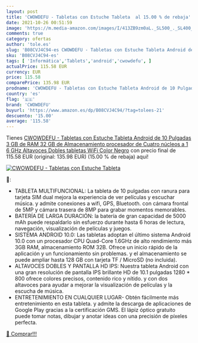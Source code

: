 ```yaml
---
layout: post
title: 'CWOWDEFU - Tabletas con Estuche Tableta  al 15.00 % de rebaja'
date: 2021-10-26 00:51:59
image: 'https://m.media-amazon.com/images/I/413ZB9zm0aL._SL500_._SL400_.jpg'
comments: true
category: ofertas
author: 'tole.es'
slug: 'B08CVJ4C94-es CWOWDEFU - Tabletas con Estuche Tableta Android de 10...'
sku: 'B08CVJ4C94-es'
tags: [ 'Informática','Tablets','android','cwowdefu', ]
actualPrice: 115.58 EUR
currency: EUR
price: 115.58
comparePrice: 135.98 EUR
prodname: 'CWOWDEFU - Tabletas con Estuche Tableta Android de 10 Pulgadas  3 GB de RAM  32 GB de Almacenamiento  procesador de Cuatro núcleos a 1 6 GHz  Altavoces Dobles  tabletas WiFi  Color Negro'
country: 'es'
flag: '🇪🇸'
brand: 'CWOWDEFU'
buyurl: 'https://www.amazon.es/dp/B08CVJ4C94/?tag=tolees-21'
descuento: '15.00'
average: '115.58'
---
```


Tienes [CWOWDEFU - Tabletas con Estuche Tableta Android de 10 Pulgadas  3 GB de RAM  32 GB de Almacenamiento  procesador de Cuatro núcleos a 1 6 GHz  Altavoces Dobles  tabletas WiFi  Color Negro](https://www.amazon.es/dp/B08CVJ4C94/?tag=tolees-21) con precio final de  115.58 EUR (original: 135.98 EUR) (15.00 %  de rebaja) aqui!

[![CWOWDEFU - Tabletas con Estuche Tableta ](https://m.media-amazon.com/images/I/413ZB9zm0aL._SL500_._SL400_.jpg)](https://www.amazon.es/dp/B08CVJ4C94/?tag=tolees-21)

🔎:

- TABLETA MULTIFUNCIONAL: La tableta de 10 pulgadas con ranura para tarjeta SIM dual mejora la experiencia de ver películas y escuchar música. y admite conexiones a wifi, GPS, Bluetooth. con cámara frontal de 5MP y cámara trasera de 8MP para grabar momentos memorables.
- BATERÍA DE LARGA DURACIÓN: la batería de gran capacidad de 5000 mAh puede respaldarlo sin esfuerzo durante hasta 6 horas de lectura, navegación, visualización de películas y juegos.
- SISTEMA ANDROID 10.0: Las tabletas adoptan el último sistema Android 10.0 con un procesador CPU Quad-Core 1.6GHz de alto rendimiento más 3GB RAM, almacenamiento ROM 32B. Ofrece un inicio rápido de la aplicación y un funcionamiento sin problemas. y el almacenamiento se puede ampliar hasta 128 GB con tarjeta TF / MicroSD (no incluida).
- ALTAVOCES DOBLES Y PANTALLA HD IPS: Nuestra tableta Android con una gran resolución de pantalla IPS brillante HD de 10.1 pulgadas 1280 * 800 ofrece colores precisos, contenido rico y nítido. y con dos altavoces para ayudar a mejorar la visualización de películas y la escucha de música.
- ENTRETENIMIENTO EN CUALQUIER LUGAR- Obtén fácilmente más entretenimiento en esta tableta. y admite la descarga de aplicaciones de Google Play gracias a la certificación GMS. El lápiz óptico gratuito puede tomar notas, dibujar y anotar ideas con una precisión de píxeles perfecta.

[🛒 Comprar!!!](https://www.amazon.es/dp/B08CVJ4C94/?tag=tolees-21)
